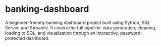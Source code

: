 # banking-dashboard
A beginner-friendly banking dashboard project built using Python, SQL Server, and Streamlit. It covers the full pipeline: data generation, cleaning, loading to SQL, and visualization through an interactive, password-protected dashboard.
